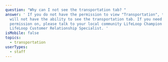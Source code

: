 ```yaml
---
question: "Why can I not see the transportation tab? "
answer: ' If you do not have the permission to view "Transportation", then you
  will not have the ability to see the transportation tab. If you need this
  permission on, please talk to your local community LifeLoop Champion or
  LifeLoop Customer Relationship Specialist. '
isMobile: false
topics:
  - transportation
userTypes:
  - staff
---
```

